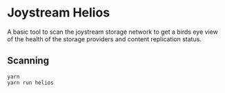 # Joystream Helios

A basic tool to scan the joystream storage network to get a birds eye view of the health of the storage providers and content replication status.


## Scanning

```
yarn
yarn run helios
```

